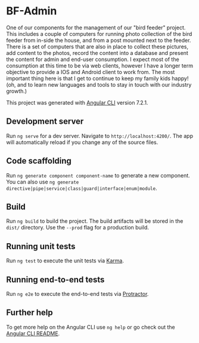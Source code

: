 # BF-Admin

One of our components for the management of our "bird feeder" project. This includes a couple of computers for running photo collection of the bird feeder from in-side the house, and from a post mounted next to the feeder. There is a set of computers that are also in place to collect these pictures, add content to the photos, record the content into a database and present the content for admin and end-user consumption. I expect most of the consumption at this time to be via web clients, however I have a longer term objective to provide a IOS and Android client to work from.
The most important thing here is that I get to continue to keep my family kids happy! (oh, and to learn new languages and tools to stay in touch with our industry growth.)

This project was generated with [Angular CLI](https://github.com/angular/angular-cli) version 7.2.1.

## Development server

Run `ng serve` for a dev server. Navigate to `http://localhost:4200/`. The app will automatically reload if you change any of the source files.

## Code scaffolding

Run `ng generate component component-name` to generate a new component. You can also use `ng generate directive|pipe|service|class|guard|interface|enum|module`.

## Build

Run `ng build` to build the project. The build artifacts will be stored in the `dist/` directory. Use the `--prod` flag for a production build.

## Running unit tests

Run `ng test` to execute the unit tests via [Karma](https://karma-runner.github.io).

## Running end-to-end tests

Run `ng e2e` to execute the end-to-end tests via [Protractor](http://www.protractortest.org/).

## Further help

To get more help on the Angular CLI use `ng help` or go check out the [Angular CLI README](https://github.com/angular/angular-cli/blob/master/README.md).

